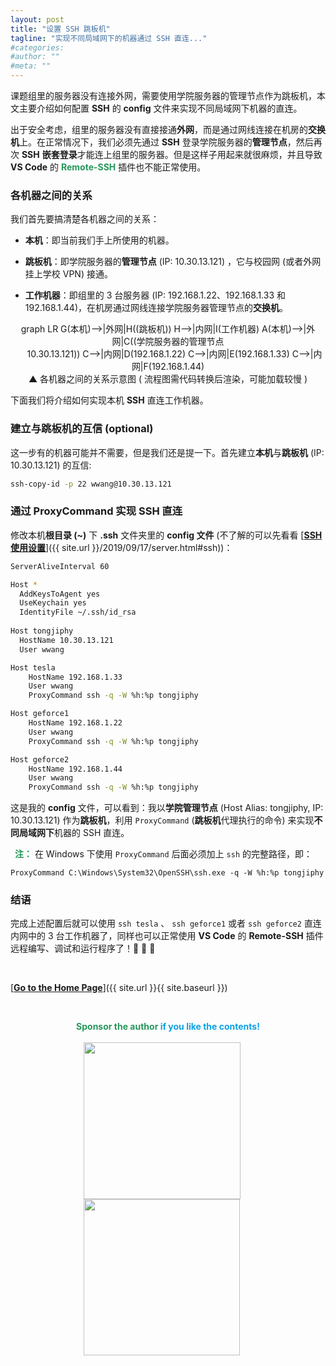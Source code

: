 ```yaml
---
layout: post
title: "设置 SSH 跳板机"
tagline: "实现不同局域网下的机器通过 SSH 直连..."
#categories: 
#author: ""
#meta: ""
---
```

课题组里的服务器没有连接外网，需要使用学院服务器的管理节点作为跳板机，本文主要介绍如何配置 **SSH** 的 **config** 文件来实现不同局域网下机器的直连。

出于安全考虑，组里的服务器没有直接接通**外网**，而是通过网线连接在机房的**交换机**上。在正常情况下，我们必须先通过 **SSH** 登录学院服务器的**管理节点**，然后再次 **SSH** **嵌套登录**才能连上组里的服务器。但是这样子用起来就很麻烦，并且导致 **VS Code** 的 <font color="#26975b"><b>Remote-SSH</b></font> 插件也不能正常使用。

### **各机器之间的关系**

我们首先要搞清楚各机器之间的关系：
* **本机**：即当前我们手上所使用的机器。

* **跳板机**：即学院服务器的**管理节点** (IP: 10.30.13.121) ，它与校园网 (或者外网挂上学校 VPN) 接通。

* **工作机器**：即组里的 3 台服务器 (IP: 192.168.1.22、192.168.1.33 和 192.168.1.44)，在机房通过网线连接学院服务器管理节点的**交换机**。
<center>
<div class="mermaid">
graph LR
G(本机)-->|外网|H((跳板机))
H-->|内网|I(工作机器)
A(本机)-->|外网|C((学院服务器的管理节点<br>&ensp;&ensp;&ensp;10.30.13.121))
C-->|内网|D(192.168.1.22)
C-->|内网|E(192.168.1.33)
C-->|内网|F(192.168.1.44)
</div>
</center>
<center>▲ 各机器之间的关系示意图 ( 流程图需代码转换后渲染，可能加载较慢 )</center>

下面我们将介绍如何实现本机 **SSH** 直连工作机器。

### **建立与跳板机的互信 (optional)**

这一步有的机器可能并不需要，但是我们还是提一下。首先建立**本机**与**跳板机** (IP: 10.30.13.121) 的互信:

``` bash
ssh-copy-id -p 22 wwang@10.30.13.121
```

### **通过 ProxyCommand 实现 SSH 直连**

修改本机**根目录 (~)** 下 **.ssh** 文件夹里的 **config 文件** (不了解的可以先看看 [**<u>SSH 使用设置</u>**]({{ site.url }}/2019/09/17/server.html#ssh))：

``` bash
ServerAliveInterval 60

Host *
  AddKeysToAgent yes
  UseKeychain yes
  IdentityFile ~/.ssh/id_rsa
  
Host tongjiphy
  HostName 10.30.13.121
  User wwang

Host tesla
	HostName 192.168.1.33
	User wwang
	ProxyCommand ssh -q -W %h:%p tongjiphy

Host geforce1
	HostName 192.168.1.22
	User wwang
	ProxyCommand ssh -q -W %h:%p tongjiphy

Host geforce2
	HostName 192.168.1.44
	User wwang
	ProxyCommand ssh -q -W %h:%p tongjiphy

```

这是我的 **config** 文件，可以看到：我以**学院管理节点** (Host Alias: tongjiphy, IP: 10.30.13.121) 作为**跳板机**，利用 `ProxyCommand` (**跳板机**代理执行的命令) 来实现**不同局域网下**机器的 SSH 直连。

&ensp;<font color="#26975b"><b>注：</b></font> 在 Windows 下使用 `ProxyCommand` 后面必须加上 `ssh` 的完整路径，即：
```
ProxyCommand C:\Windows\System32\OpenSSH\ssh.exe -q -W %h:%p tongjiphy
```

### **结语**
完成上述配置后就可以使用 `ssh tesla` 、 `ssh geforce1` 或者 `ssh geforce2` 直连内网中的 3 台工作机器了，同样也可以正常使用 **VS Code** 的 **Remote-SSH** 插件远程编写、调试和运行程序了！🎉 🎉 🎉 

&ensp;

[<b><u>Go to the Home Page</u></b>]({{ site.url }}{{ site.baseurl }})

&ensp;

<center class="half">
<font color="#26975b"><b>Sponsor the author </b></font><font color="#08a2e4"><b>if you like the contents!</b></font><br/><br/>
</center>

<center class="half">
    <img src="https://nono721-1300921342.cos.ap-shanghai.myqcloud.com/WechatPay.png" width="251" style="margin-right:20px"/><img src="https://nono721-1300921342.cos.ap-shanghai.myqcloud.com/AliPay.png" width="250" style="margin-right:20px"/>
</center>

&ensp;
